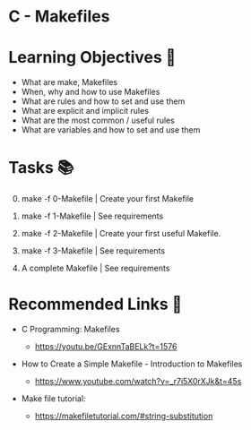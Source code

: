 # C - Makefiles

# Learning Objectives 🎯

- What are make, Makefiles
- When, why and how to use Makefiles
- What are rules and how to set and use them
- What are explicit and implicit rules
- What are the most common / useful rules
- What are variables and how to set and use them

# Tasks 📚

 0. make -f 0-Makefile  | Create your first Makefile

 1. make -f 1-Makefile  | See requirements

 2. make -f 2-Makefile  | Create your first useful Makefile.

 3. make -f 3-Makefile  | See requirements

 4. A complete Makefile | See requirements

# Recommended Links 🔗

 - C Programming: Makefiles   
	- https://youtu.be/GExnnTaBELk?t=1576

 - How to Create a Simple Makefile - Introduction to Makefiles
	- https://www.youtube.com/watch?v=_r7i5X0rXJk&t=45s

 - Make file tutorial: 
	- https://makefiletutorial.com/#string-substitution






